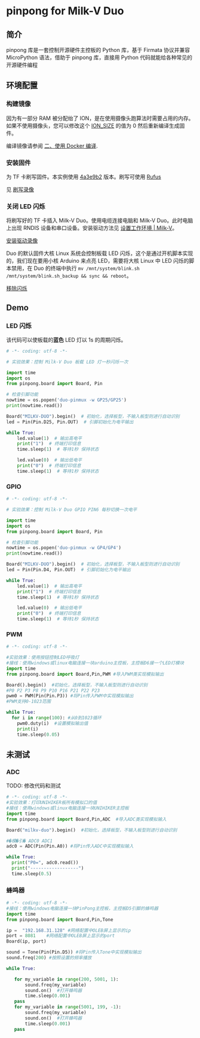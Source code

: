 # pinpong for Milk-V Duo

## 简介

pinpong 库是一套控制开源硬件主控板的 Python 库，基于 Firmata 协议并兼容 MicroPython 语法，借助于 pinpong 库，直接用 Python 代码就能给各种常见的开源硬件编程

## 环境配置

### 构建镜像

因为有一部分 RAM 被分配绐了 ION，是在使用摄像头跑算法时需要占用的内存。如果不使用摄像头，您可以修改这个 [ION_SIZE](https://github.com/milkv-duo/duo-buildroot-sdk/blob/develop/build/boards/cv180x/cv1800b_milkv_duo_sd/memmap.py#L43) 的值为 0 然后重新编译生成固件。

编译镜像请参阅 [二、使用 Docker 编译](https://github.com/milkv-duo/duo-buildroot-sdk/blob/develop/README-zh.md#%E4%BA%8C%E4%BD%BF%E7%94%A8-docker-%E7%BC%96%E8%AF%91).

### 安装固件

为 TF 卡刷写固件。本实例使用 [4a3e9b2](https://github.com/milkv-duo/duo-buildroot-sdk/commit/4a3e9b2c16285511198dda619f33e2474aa6bf48) 版本。刷写可使用 [Rufus](https://rufus.ie/zh/)

见 [刷写录像](./shuaxie.mkv)

### 关闭 LED 闪烁

将刷写好的 TF 卡插入 Milk-V Duo。使用电缆连接电脑和 Milk-V Duo。此时电脑上出现 RNDIS 设备和串口设备。安装驱动方法见 [设置工作环境 | Milk-V](https://milkv.io/zh/docs/duo/getting-started/setup)。

[安装驱动录像](./cnc.mp4)

Duo 的默认固件大核 Linux 系统会控制板载 LED 闪烁，这个是通过开机脚本实现的，我们现在要用小核 Arduino 来点亮 LED，需要将大核 Linux 中 LED 闪烁的脚本禁用，在 Duo 的终端中执行 `mv /mnt/system/blink.sh /mnt/system/blink.sh_backup && sync && reboot`。

[移除闪烁](./remove.mkv)

## Demo

### LED 闪烁

该代码可以使板载的**蓝色** LED 灯以 1s 的周期闪烁。

```python
# -*- coding: utf-8 -*-

# 实验效果：控制 Milk-V Duo 板载 LED 灯一秒闪烁一次

import time
import os
from pinpong.board import Board, Pin

# 检查引脚功能
nowtime = os.popen('duo-pinmux -w GP25/GP25')
print(nowtime.read())

Board("MILKV-DUO").begin()  # 初始化，选择板型，不输入板型则进行自动识别
led = Pin(Pin.D25, Pin.OUT)  # 引脚初始化为电平输出

while True:
    led.value(1)  # 输出高电平
    print("1")  # 终端打印信息
    time.sleep(1)  # 等待1秒 保持状态

    led.value(0)  # 输出低电平
    print("0")  # 终端打印信息
    time.sleep(1)  # 等待1秒 保持状态
```


### GPIO

```python
# -*- coding: utf-8 -*-

# 实验效果：控制 Milk-V Duo GPIO PIN6 每秒切换一次电平

import time
import os
from pinpong.board import Board, Pin

# 检查引脚功能
nowtime = os.popen('duo-pinmux -w GP4/GP4')
print(nowtime.read())

Board("MILKV-DUO").begin()  # 初始化，选择板型，不输入板型则进行自动识别
led = Pin(Pin.D4, Pin.OUT)  # 引脚初始化为电平输出

while True:
    led.value(1)  # 输出高电平
    print("1")  # 终端打印信息
    time.sleep(1)  # 等待1秒 保持状态

    led.value(0)  # 输出低电平
    print("0")  # 终端打印信息
    time.sleep(1)  # 等待1秒 保持状态
```

### PWM

```python
# -*- coding: utf-8 -*-

#实验效果：使用按钮控制LED呼吸灯
#接线：使用windows或linux电脑连接一块arduino主控板，主控板D6接一个LED灯模块
import time
from pinpong.board import Board,Pin,PWM #导入PWM类实现模拟输出

Board().begin()  #初始化，选择板型，不输入板型则进行自动识别
#P0 P2 P3 P8 P9 P10 P16 P21 P22 P23
pwm0 = PWM(Pin(Pin.P3)) #将Pin传入PWM中实现模拟输出
#PWM支持0-1023范围

while True:
  for i in range(100): #从0到1023循环
    pwm0.duty(i)  #设置模拟输出值
    print(i)
    time.sleep(0.05)

```

## 未测试

### ADC

TODO: 修改代码和测试

```python
# -*- coding: utf-8 -*-
#实验效果：打印UNIHIKER板所有模拟口的值
#接线：使用windows或linux电脑连接一块UNIHIKER主控板
import time
from pinpong.board import Board,Pin,ADC  #导入ADC类实现模拟输入

Board("milkv-duo").begin()  #初始化，选择板型，不输入板型则进行自动识别

#�模�引� ADC0 ADC1
adc0 = ADC(Pin(Pin.A0)) #将Pin传入ADC中实现模拟输入

while True:
  print("P0=", adc0.read())
  print("------------------")
  time.sleep(0.5)
```

### 蜂鸣器

```python
# -*- coding: utf-8 -*-
#接线：使用windows电脑连接一块PinPong主控板，主控板D5引脚的蜂鸣器
import time
from pinpong.board import Board,Pin,Tone

ip =  "192.168.31.128" #网络配置中OLEB屏上显示的ip
port = 8081    #网络配置中OLEB屏上显示的port
Board(ip, port)

sound = Tone(Pin(Pin.D5)) #将Pin传入Tone中实现模拟输出
sound.freq(200) #按照设置的频率播放

while True:

   for my_variable in range(200, 5001, 1):
       sound.freq(my_variable)
       sound.on()  #打开蜂鸣器
       time.sleep(0.001)
   pass
   for my_variable in range(5001, 199, -1):
       sound.freq(my_variable)
       sound.on()  #打开蜂鸣器
       time.sleep(0.001)
   pass
```